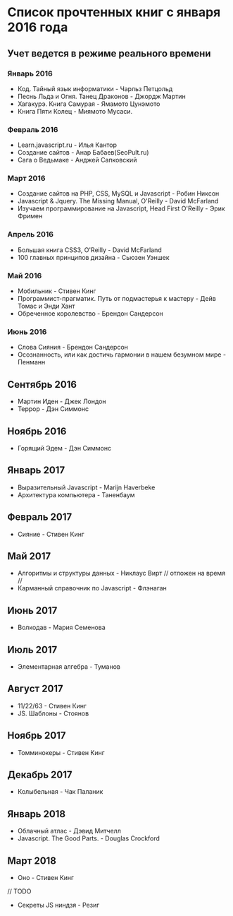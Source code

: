 # Список прочтенных книг с января 2016 года
## Учет ведется в режиме реального времени


### Январь 2016

+ Код. Тайный язык информатики - Чарльз Петцольд
+ Песнь Льда и Огня. Танец Драконов - Джордж Мартин
+ Хагакурэ. Книга Самурая - Ямамото Цунэмото
+ Книга Пяти Колец - Миямото Мусаси.

### Февраль 2016

+ Learn.javascript.ru - Илья Кантор
+ Создание сайтов - Анар Бабаев(SeoPult.ru)
+ Сага о Ведьмаке - Анджей Сапковский

### Март 2016

+ Создание сайтов на PHP, CSS, MySQL и Javascript - Робин Никсон
+ Javascript & Jquery. The Missing Manual, O'Reilly - David McFarland
+ Изучаем программирование на Javascript, Head First O'Reilly - Эрик Фримен


### Апрель 2016

+ Большая книга CSS3, O'Reilly - David McFarland
+ 100 главных принципов дизайна - Сьюзен Уэншек

### Май 2016

+ Мобильник - Стивен Кинг
+ Программист-прагматик. Путь от подмастерья к мастеру - Дейв Томас и Энди Хант
+ Обреченное королевство - Брендон Сандерсон

### Июнь 2016

+ Слова Сияния - Брендон Сандерсон
+ Осознанность, или как достичь гармонии в нашем безумном мире - Пенманн

## Сентябрь 2016

+ Мартин Иден - Джек Лондон
+ Террор - Дэн Симмонс

## Ноябрь 2016

+ Горящий Эдем - Дэн Симмонс

## Январь 2017

+ Выразительный Javascript - Marijn Haverbeke
+ Архитектура компьютера - Таненбаум

## Февраль 2017

+ Сияние - Стивен Кинг

## Май 2017

+ Алгоритмы и структуры данных - Никлаус Вирт // отложен на время //
+ Карманный справочник по Javascript - Флэнаган

## Июнь 2017

+ Волкодав - Мария Семенова

## Июль 2017

+ Элементарная алгебра - Туманов

## Август 2017
+ 11/22/63 - Стивен Кинг
+ JS. Шаблоны - Стоянов

## Ноябрь 2017  
+ Томминокеры - Стивен Кинг

## Декабрь 2017
+ Колыбельная - Чак Паланик

## Январь 2018
+ Облачный атлас - Дэвид Митчелл
+ Javascript. The Good Parts. - Douglas Crockford

## Март 2018
+ Оно - Стивен Кинг

// TODO
+ Секреты JS ниндзя - Резиг
